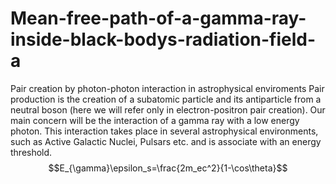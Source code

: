 # Mean-free-path-of-a-gamma-ray-inside-black-bodys-radiation-field-a
Pair creation by photon-photon interaction in astrophysical enviroments 
Pair production is the creation of a subatomic particle and its antiparticle from a neutral boson (here we will refer only in electron-positron pair creation). Our main concern will be the interaction of a gamma ray with a low energy photon. This interaction takes place in several astrophysical environments, such as Active Galactic Nuclei, Pulsars etc. and is associate with an energy 
threshold.
$$E_{\gamma}\epsilon_s=\frac{2m_ec^2}{1-\cos\theta}$$

